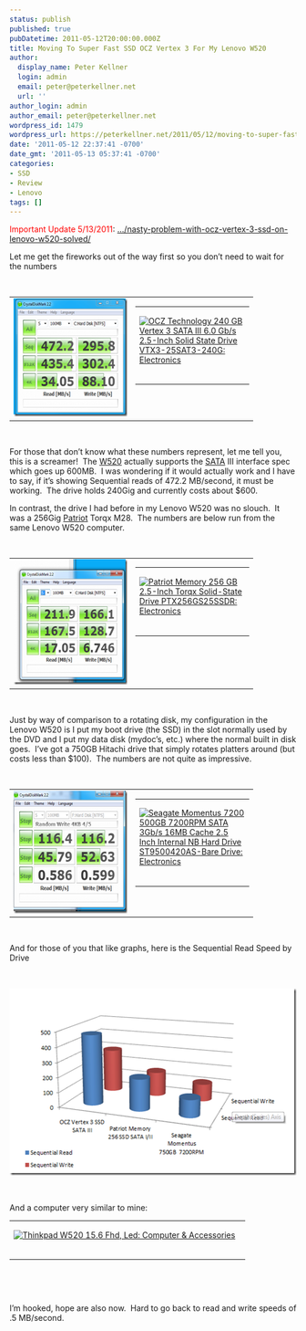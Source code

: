 ```yaml
---
status: publish
published: true
pubDatetime: 2011-05-12T20:00:00.000Z
title: Moving To Super Fast SSD OCZ Vertex 3 For My Lenovo W520
author:
  display_name: Peter Kellner
  login: admin
  email: peter@peterkellner.net
  url: ''
author_login: admin
author_email: peter@peterkellner.net
wordpress_id: 1479
wordpress_url: https://peterkellner.net/2011/05/12/moving-to-super-fast-ssd-ocz-vertex-3-for-my-lenovo-w520/
date: '2011-05-12 22:37:41 -0700'
date_gmt: '2011-05-13 05:37:41 -0700'
categories:
- SSD
- Review
- Lenovo
tags: []
---
```

<p><font color="#ff0000">Important Update 5/13/2011</font>: <a title="https://peterkellner.net/2011/05/22/nasty-problem-with-ocz-vertex-3-ssd-on-lenovo-w520-solved/" href="/2011/05/22/nasty-problem-with-ocz-vertex-3-ssd-on-lenovo-w520-solved/">.../nasty-problem-with-ocz-vertex-3-ssd-on-lenovo-w520-solved/</a></p>
<p>Let me get the fireworks out of the way first so you don’t need to wait for the numbers</p>
<p>&#160;</p>
<table border="0" cellspacing="0" cellpadding="2" width="400">
<tbody>
<tr>
<td valign="top" width="200"><a href="/wp/wp-content/uploads/2011/05/image.png"><img style="background-image: none; border-right-width: 0px; padding-left: 0px; padding-right: 0px; display: inline; border-top-width: 0px; border-bottom-width: 0px; border-left-width: 0px; padding-top: 0px" title="image" border="0" alt="image" src="/wp/wp-content/uploads/2011/05/image_thumb.png" width="244" height="207" /></a></td>
<td valign="top" width="200">
<div style="padding-bottom: 0px; margin: 0px; padding-left: 0px; padding-right: 0px; display: inline; float: none; padding-top: 0px" id="scid:7dc1bd33-94bd-46fd-a20b-0131235bcd47:7e7b66c1-ac83-446d-be9c-e48c2eab64a7" class="wlWriterEditableSmartContent">
<table cellspacing="0" cellpadding="2" width="400" border="0" unselectable="on">
<tbody>
<tr>
<td valign="top" width="400">
<p><a title="OCZ Technology 240 GB Vertex 3 SATA III 6.0 Gb/s 2.5-Inch Solid State Drive VTX3-25SAT3-240G: Electronics" href="http://www.amazon.com/exec/obidos/ASIN/B004QJM1HG/petkelsblo-20"><img src="http://images.amazon.com/images/P/B004QJM1HG.01.MZZZZZZZ.jpg" border="0" align="left" style="float:left">OCZ Technology 240 GB Vertex 3 SATA III 6.0 Gb/s 2.5-Inch Solid State Drive VTX3-25SAT3-240G: Electronics</a><br><br></p>
</td>
</tr>
</tbody>
</table>
</div>
</td>
</tr>
</tbody>
</table>
<p>&#160;</p>
<p>For those that don’t know what these numbers represent, let me tell you, this is a screamer!&#160; The <a href="http://shop.lenovo.com/SEUILibrary/controller/e/web/LenovoPortal/en_US/catalog.workflow:category.details?current-catalog-id=12F0696583E04D86B9B79B0FEC01C087&amp;current-category-id=E369A2C7D3B0DE2213695476685EE22B">W520</a> actually supports the <a href="http://en.wikipedia.org/wiki/Serial_ATA">SATA</a> III interface spec which goes up 600MB.&#160; I was wondering if it would actually work and I have to say, if it’s showing Sequential reads of 472.2 MB/second, it must be working.&#160; The drive holds 240Gig and currently costs about $600.</p>
<p>In contrast, the drive I had before in my Lenovo W520 was no slouch.&#160; It was a 256Gig <a href="http://www.patriotmem.com/">Patriot</a> Torqx M28.&#160; The numbers are below run from the same Lenovo W520 computer.</p>
<p>&#160;</p>
<table border="0" cellspacing="0" cellpadding="2" width="400">
<tbody>
<tr>
<td valign="top" width="200"><a href="/wp/wp-content/uploads/2011/05/image1.png"><img style="background-image: none; border-right-width: 0px; padding-left: 0px; padding-right: 0px; display: inline; border-top-width: 0px; border-bottom-width: 0px; border-left-width: 0px; padding-top: 0px" title="image" border="0" alt="image" src="/wp/wp-content/uploads/2011/05/image_thumb1.png" width="244" height="220" /></a></td>
<td valign="top" width="200">
<div style="padding-bottom: 0px; margin: 0px; padding-left: 0px; padding-right: 0px; display: inline; float: none; padding-top: 0px" id="scid:7dc1bd33-94bd-46fd-a20b-0131235bcd47:6fd7570d-e71e-4c64-a12c-08fb51b4d6a6" class="wlWriterEditableSmartContent">
<table cellspacing="0" cellpadding="2" width="400" border="0" unselectable="on">
<tbody>
<tr>
<td valign="top" width="400">
<p><a title="Patriot Memory 256 GB 2.5-Inch Torqx Solid-State Drive PTX256GS25SSDR: Electronics" href="http://www.amazon.com/exec/obidos/ASIN/B002HFOYP8/petkelsblo-20"><img src="http://images.amazon.com/images/P/B002HFOYP8.01.MZZZZZZZ.jpg" border="0" align="left" style="float:left">Patriot Memory 256 GB 2.5-Inch Torqx Solid-State Drive PTX256GS25SSDR: Electronics</a><br><br></p>
</td>
</tr>
</tbody>
</table>
</div>
</td>
</tr>
</tbody>
</table>
<p>&#160;</p>
<p>Just by way of comparison to a rotating disk, my configuration in the Lenovo W520 is I put my boot drive (the SSD) in the slot normally used by the DVD and I put my data disk (mydoc’s, etc.) where the normal built in disk goes.&#160; I’ve got a 750GB Hitachi drive that simply rotates platters around (but costs less than $100).&#160; The numbers are not quite as impressive.</p>
<p>&#160;</p>
<table border="0" cellspacing="0" cellpadding="2" width="400">
<tbody>
<tr>
<td valign="top" width="200"><a href="/wp/wp-content/uploads/2011/05/image2.png"><img style="background-image: none; border-right-width: 0px; margin: 0px; padding-left: 0px; padding-right: 0px; display: inline; border-top-width: 0px; border-bottom-width: 0px; border-left-width: 0px; padding-top: 0px" title="image" border="0" alt="image" src="/wp/wp-content/uploads/2011/05/image_thumb2.png" width="244" height="215" /></a></td>
<td valign="top" width="200">
<div style="padding-bottom: 0px; margin: 0px; padding-left: 0px; padding-right: 0px; display: inline; float: none; padding-top: 0px" id="scid:7dc1bd33-94bd-46fd-a20b-0131235bcd47:9a205ea1-71d3-46a2-92c6-85bdba17eb3b" class="wlWriterEditableSmartContent">
<table cellspacing="0" cellpadding="2" width="400" border="0" unselectable="on">
<tbody>
<tr>
<td valign="top" width="400">
<p><a title="Seagate Momentus 7200 500GB 7200RPM SATA 3Gb/s 16MB Cache 2.5 Inch Internal NB Hard Drive ST9500420AS-Bare Drive: Electronics" href="http://www.amazon.com/exec/obidos/ASIN/B001R4BBLU/petkelsblo-20"><img src="http://images.amazon.com/images/P/B001R4BBLU.01.MZZZZZZZ.jpg" border="0" align="left" style="float:left">Seagate Momentus 7200 500GB 7200RPM SATA 3Gb/s 16MB Cache 2.5 Inch Internal NB Hard Drive ST9500420AS-Bare Drive: Electronics</a><br><br></p>
</td>
</tr>
</tbody>
</table>
</div>
</td>
</tr>
</tbody>
</table>
<p>&#160;</p>
<p>And for those of you that like graphs, here is the Sequential Read Speed by Drive</p>
<p>&#160;</p>
<p><a href="/wp/wp-content/uploads/2011/05/image3.png"><img style="background-image: none; border-right-width: 0px; padding-left: 0px; padding-right: 0px; display: inline; border-top-width: 0px; border-bottom-width: 0px; border-left-width: 0px; padding-top: 0px" title="image" border="0" alt="image" src="/wp/wp-content/uploads/2011/05/image_thumb3.png" width="523" height="328" /></a></p>
<p>&#160;</p>
<p>And a computer very similar to mine:</p>
<div style="padding-bottom: 0px; margin: 0px; padding-left: 0px; padding-right: 0px; display: inline; float: none; padding-top: 0px" id="scid:7dc1bd33-94bd-46fd-a20b-0131235bcd47:384773d0-adac-4b34-bd62-e1bcf6f63b4b" class="wlWriterEditableSmartContent">
<table cellspacing="0" cellpadding="2" width="400" border="0" unselectable="on">
<tbody>
<tr>
<td valign="top" width="400">
<p><a title="Thinkpad W520 15.6 Fhd, Led: Computer &amp; Accessories" href="http://www.amazon.com/exec/obidos/ASIN/B004UAL9JM/petkelsblo-20"><img src="http://images.amazon.com/images/P/B004UAL9JM.01.MZZZZZZZ.jpg" border="0" align="left" style="float:left">Thinkpad W520 15.6 Fhd, Led: Computer &amp; Accessories</a><br><br></p>
</td>
</tr>
</tbody>
</table>
</div>
<p>&#160;</p>
<p>&#160;</p>
<p>I’m hooked, hope are also now.&#160; Hard to go back to read and write speeds of .5 MB/second.</p>
